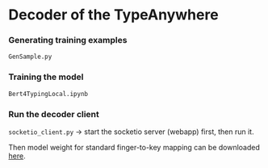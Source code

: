 # Decoder of the TypeAnywhere

### Generating training examples
`GenSample.py`

### Training the model
`Bert4TypingLocal.ipynb`

### Run the decoder client
`socketio_client.py` -> start the socketio server (webapp) first, then run it.

Then model weight for standard finger-to-key mapping can be downloaded [here](https://drive.google.com/file/d/1HP7zbijsYhrpu5fJdEtURdhZcFvIhnGw/view?usp=sharing).